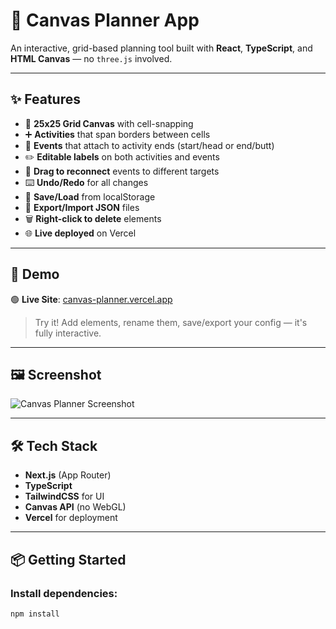 # 🧱 Canvas Planner App

An interactive, grid-based planning tool built with **React**, **TypeScript**, and **HTML Canvas** — no `three.js` involved.

---

## ✨ Features

- 🔲 **25x25 Grid Canvas** with cell-snapping
- ➕ **Activities** that span borders between cells
- 🎯 **Events** that attach to activity ends (start/head or end/butt)
- ✏️ **Editable labels** on both activities and events
- 🔁 **Drag to reconnect** events to different targets
- ⌨️ **Undo/Redo** for all changes
- 💾 **Save/Load** from localStorage
- 📁 **Export/Import JSON** files
- 🗑️ **Right-click to delete** elements
- 🌐 **Live deployed** on Vercel

---

## 🚀 Demo

🟢 **Live Site**: [canvas-planner.vercel.app](https://canvas-planner.vercel.app)

> Try it! Add elements, rename them, save/export your config — it's fully interactive.

---

## 🖼️ Screenshot

![Canvas Planner Screenshot](public/img/screenshot.png)

---

## 🛠 Tech Stack

- **Next.js** (App Router)
- **TypeScript**
- **TailwindCSS** for UI
- **Canvas API** (no WebGL)
- **Vercel** for deployment

---

## 📦 Getting Started

### Install dependencies:

```bash
npm install
